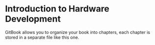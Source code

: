 # Introduction to Hardware Development

GitBook allows you to organize your book into chapters, each chapter is stored in a separate file like this one.

## 



